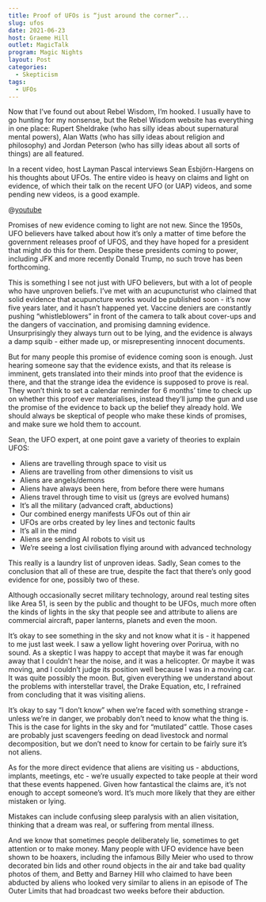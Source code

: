 ```yaml
---
title: Proof of UFOs is “just around the corner”...
slug: ufos
date: 2021-06-23
host: Graeme Hill
outlet: MagicTalk
program: Magic Nights
layout: Post
categories:
  - Skepticism
tags:
  - UFOs
---
```


Now that I’ve found out about Rebel Wisdom, I’m hooked. I usually have to go hunting for my nonsense, but the Rebel Wisdom website has everything in one place: Rupert Sheldrake (who has silly ideas about supernatural mental powers), Alan Watts (who has silly ideas about religion and philosophy) and Jordan Peterson (who has silly ideas about all sorts of things) are all featured.

<!-- more -->

In a recent video, host Layman Pascal interviews Sean Esbjörn-Hargens on his thoughts about UFOs. The entire video is heavy on claims and light on evidence, of which their talk on the recent UFO (or UAP) videos, and some pending new videos, is a good example.

@[youtube](https://youtu.be/PlT4WFRLybs)

Promises of new evidence coming to light are not new. Since the 1950s, UFO believers have talked about how it’s only a matter of time before the government releases proof of UFOS, and they have hoped for a president that might do this for them. Despite these presidents coming to power, including JFK and more recently Donald Trump, no such trove has been forthcoming.

This is something I see not just with UFO believers, but with a lot of people who have unproven beliefs. I’ve met with an acupuncturist who claimed that solid evidence that acupuncture works would be published soon - it’s now five years later, and it hasn’t happened yet. Vaccine deniers are constantly pushing “whistleblowers” in front of the camera to talk about cover-ups and the dangers of vaccination, and promising damning evidence. Unsurprisingly they always turn out to be lying, and the evidence is always a damp squib - either made up, or misrepresenting innocent documents.

But for many people this promise of evidence coming soon is enough. Just hearing someone say that the evidence exists, and that its release is imminent, gets translated into their minds into proof that the evidence is there, and that the strange idea the evidence is supposed to prove is real. They won’t think to set a calendar reminder for 6 months’ time to check up on whether this proof ever materialises, instead they’ll jump the gun and use the promise of the evidence to back up the belief they already hold. We should always be skeptical of people who make these kinds of promises, and make sure we hold them to account.

Sean, the UFO expert, at one point gave a variety of theories to explain UFOS:

* Aliens are travelling through space to visit us
* Aliens are travelling from other dimensions to visit us
* Aliens are angels/demons
* Aliens have always been here, from before there were humans
* Aliens travel through time to visit us (greys are evolved humans)
* It’s all the military (advanced craft, abductions)
* Our combined energy manifests UFOs out of thin air
* UFOs are orbs created by ley lines and tectonic faults
* It’s all in the mind
* Aliens are sending AI robots to visit us
* We’re seeing a lost civilisation flying around with advanced technology

This really is a laundry list of unproven ideas. Sadly, Sean comes to the conclusion that all of these are true, despite the fact that there’s only good evidence for one, possibly two of these.

Although occasionally secret military technology, around real testing sites like Area 51, is seen by the public and thought to be UFOs, much more often the kinds of lights in the sky that people see and attribute to aliens are commercial aircraft, paper lanterns, planets and even the moon.

It’s okay to see something in the sky and not know what it is - it happened to me just last week. I saw a yellow light hovering over Porirua, with no sound. As a skeptic I was happy to accept that maybe it was far enough away that I couldn’t hear the noise, and it was a helicopter. Or maybe it was moving, and I couldn’t judge its position well because I was in a moving car. It was quite possibly the moon. But, given everything we understand about the problems with interstellar travel, the Drake Equation, etc, I refrained from concluding that it was visiting aliens.

It’s okay to say “I don’t know” when we’re faced with something strange - unless we’re in danger, we probably don’t need to know what the thing is. This is the case for lights in the sky and for “mutilated” cattle. Those cases are probably just scavengers feeding on dead livestock and normal decomposition, but we don’t need to know for certain to be fairly sure it’s not aliens.

As for the more direct evidence that aliens are visiting us - abductions, implants, meetings, etc - we’re usually expected to take people at their word that these events happened. Given how fantastical the claims are, it’s not enough to accept someone’s word. It’s much more likely that they are either mistaken or lying.

Mistakes can include confusing sleep paralysis with an alien visitation, thinking that a dream was real, or suffering from mental illness.

And we know that sometimes people deliberately lie, sometimes to get attention or to make money. Many people with UFO evidence have been shown to be hoaxers, including the infamous Billy Meier who used to throw decorated bin lids and other round objects in the air and take bad quality photos of them, and Betty and Barney Hill who claimed to have been abducted by aliens who looked very similar to aliens in an episode of The Outer Limits that had broadcast two weeks before their abduction.
